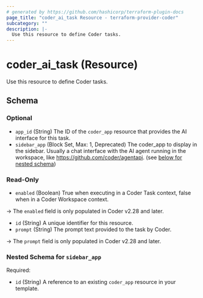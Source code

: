 ```yaml
---
# generated by https://github.com/hashicorp/terraform-plugin-docs
page_title: "coder_ai_task Resource - terraform-provider-coder"
subcategory: ""
description: |-
  Use this resource to define Coder tasks.
---
```


# coder_ai_task (Resource)

Use this resource to define Coder tasks.



<!-- schema generated by tfplugindocs -->
## Schema

### Optional

- `app_id` (String) The ID of the `coder_app` resource that provides the AI interface for this task.
- `sidebar_app` (Block Set, Max: 1, Deprecated) The coder_app to display in the sidebar. Usually a chat interface with the AI agent running in the workspace, like https://github.com/coder/agentapi. (see [below for nested schema](#nestedblock--sidebar_app))

### Read-Only

- `enabled` (Boolean) True when executing in a Coder Task context, false when in a Coder Workspace context.

-> The `enabled` field is only populated in Coder v2.28 and later.
- `id` (String) A unique identifier for this resource.
- `prompt` (String) The prompt text provided to the task by Coder.

-> The `prompt` field is only populated in Coder v2.28 and later.

<a id="nestedblock--sidebar_app"></a>
### Nested Schema for `sidebar_app`

Required:

- `id` (String) A reference to an existing `coder_app` resource in your template.

